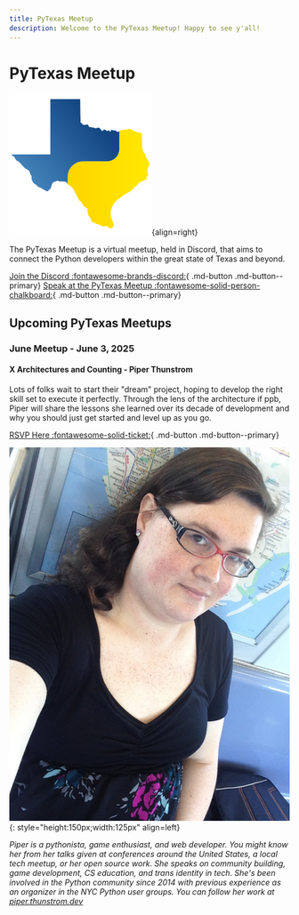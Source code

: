 ```yaml
---
title: PyTexas Meetup
description: Welcome to the PyTexas Meetup! Happy to see y'all!
---
```


# PyTexas Meetup


![PyTexas Logo](assets/images/pytexas-logo.png){align=right}

The PyTexas Meetup is a virtual meetup, held in Discord, that aims to 
connect the Python developers within the great state
of Texas and beyond. 

[Join the Discord :fontawesome-brands-discord:](https://discord.gg/jNPAbcNukj){ .md-button .md-button--primary}
[Speak at the PyTexas Meetup :fontawesome-solid-person-chalkboard:](https://forms.gle/a9WrW7wJSkPCCG437){ .md-button .md-button--primary}

## Upcoming PyTexas Meetups

### June Meetup - June 3, 2025

#### X Architectures and Counting - Piper Thunstrom

Lots of folks wait to start their "dream" project, hoping to develop the right skill set to execute it perfectly. Through the lens of the architecture if ppb, Piper will share the lessons she learned over its decade of development and why you should just get started and level up as you go.

[RSVP Here :fontawesome-solid-ticket:](https://discord.gg/jNPAbcNukj?event=1375955432342032415){ .md-button .md-button--primary}

![Piper Thunstrom Avatar](assets/images/piper-thunstrom.jpg){: style="height:150px;width:125px" align=left}

*Piper is a pythonista, game enthusiast, and web developer. 
You might know her from her talks given at conferences around the United States, a local tech meetup, or her open source work. 
She speaks on community building, game development, CS education, and trans identity in tech. 
She's been involved in the Python community since 2014 with previous experience as an organizer in the NYC Python user groups. 
You can follow her work at [piper.thunstrom.dev](https://piper.thunstrom.dev)*
